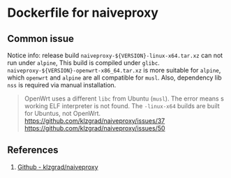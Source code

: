 # Dockerfile for naiveproxy

## Common issue

Notice info: release build `naiveproxy-${VERSION}-linux-x64.tar.xz` can not run under `alpine`, This build is compiled under `glibc`. `naiveproxy-${VERSION}-openwrt-x86_64.tar.xz` is more suitable for `alpine`, which `openwrt` and `alpine` are all compatible for `musl`. Also, dependency lib `nss` is required via manual installation.

> OpenWrt uses a different `libc` from Ubuntu (`musl`). The error means s working ELF interpreter is not found. The `-linux-x64` builds are built for Ubuntus, not OpenWrt.
> https://github.com/klzgrad/naiveproxy/issues/37
> https://github.com/klzgrad/naiveproxy/issues/50

## References

1. [Github - klzgrad/naiveproxy](https://github.com/klzgrad/naiveproxy)
